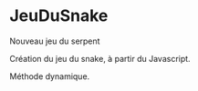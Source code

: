 # JeuDuSnake
 Nouveau jeu du serpent

 Création du jeu du snake, à partir du Javascript.

 Méthode dynamique.